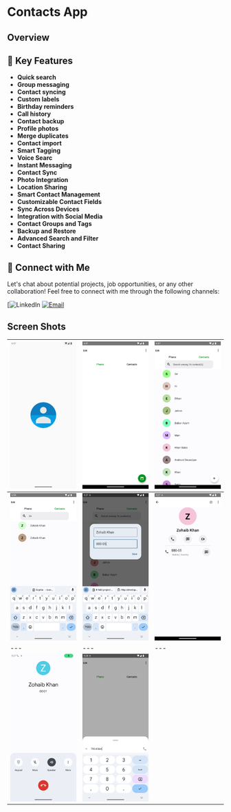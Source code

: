 # Contacts App
## Overview


## 🚀 Key Features
- **Quick search**
- **Group messaging**
- **Contact syncing**
- **Custom labels**
- **Birthday reminders**
- **Call history**
- **Contact backup**
- **Profile photos**
- **Merge duplicates**
- **Contact import**
- **Smart Tagging**
- **Voice Searc**
- **Instant Messaging**
- **Contact Sync**
- **Photo Integration**
- **Location Sharing**
- **Smart Contact Management**
- **Customizable Contact Fields**
- **Sync Across Devices**
- **Integration with Social Media**
- **Contact Groups and Tags**
- **Backup and Restore**
- **Advanced Search and Filter**
- **Contact Sharing**


## 🤝 Connect with Me
Let's chat about potential projects, job opportunities, or any other collaboration! Feel free to connect with me through the following channels:

[![LinkedIn](https://www.linkedin.com/in/khubaibkhandev](https://www.linkedin.com/in/muhammad-zohaib-imtiaz-dev/))
[![Email](https://img.shields.io/badge/Email-Drop%20a%20Message-red?style=for-the-badge&logo=gmail)](mailto:mzkhan9610@gmail.com)


## Screen Shots

| ![Screenshot 1](https://github.com/ZohaibKhanDev/Contacts/blob/master/assist/1.png) | ![Screenshot 2](https://github.com/ZohaibKhanDev/Contacts/blob/master/assist/2.png) | ![Screenshot 3](https://github.com/ZohaibKhanDev/Contacts/blob/master/assist/3.png) |
| --- | --- | --- |
| ![Screenshot 4](https://github.com/ZohaibKhanDev/Contacts/blob/master/assist/4.png) | ![Screenshot 5](https://github.com/ZohaibKhanDev/Contacts/blob/master/assist/5.png) | ![Screenshot 6](https://github.com/ZohaibKhanDev/Contacts/blob/master/assist/6.png) 
| --- | --- | ---|
| ![Screenshot 7](https://github.com/ZohaibKhanDev/Contacts/blob/master/assist/7.png) | ![Screenshot 8](https://github.com/ZohaibKhanDev/Contacts/blob/master/assist/8.png)

